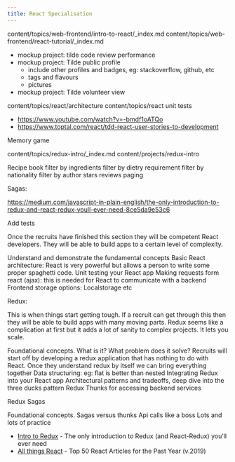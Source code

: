 ```yaml
---
title: React Specialisation
---
```


content/topics/web-frontend/intro-to-react/\_index.md
content/topics/web-frontend/react-tutorial/\_index.md

- mockup project: tilde code review performance
- mockup project: Tilde public profile
  - include other profiles and badges, eg: stackoverflow, github, etc
  - tags and flavours
  - pictures
- mockup project: Tilde volunteer view

content/topics/react/architecture
content/topics/react unit tests

- https://www.youtube.com/watch?v=-bmdf1oATQo
- https://www.toptal.com/react/tdd-react-user-stories-to-development

Memory game

content/topics/redux-intro/\_index.md
content/projects/redux-intro

Recipe book
filter by ingredients
filter by dietry requirement
filter by nationality
filter by author
stars
reviews
paging

Sagas:

https://medium.com/javascript-in-plain-english/the-only-introduction-to-redux-and-react-redux-youll-ever-need-8ce5da9e53c6

Add tests

Once the recruits have finished this section they will be competent React developers. They will be able to build apps to a certain level of complexity.

Understand and demonstrate the fundamental concepts
Basic React architecture: React is very powerful but allows a person to write some proper spaghetti code.
Unit testing your React app
Making requests form react (ajax): this is needed for React to communicate with a backend
Frontend storage options: Localstorage etc

Redux:

This is when things start getting tough. If a recruit can get through this then they will be able to build apps with many moving parts. Redux seems like a complication at first but it adds a lot of sanity to complex projects. It lets you scale.

Foundational concepts. What is it? What problem does it solve? Recruits will start off by developing a redux application that has nothing to do with React. Once they understand redux by itself we can bring everything together
Data structuring: eg: flat is better than nested
Integrating Redux into your React app
Architectural patterns and tradeoffs, deep dive into the three ducks pattern
Redux Thunks for accessing backend services

Redux Sagas

Foundational concepts. Sagas versus thunks
Api calls like a boss
Lots and lots of practice

- [Intro to Redux](https://medium.com/javascript-in-plain-english/the-only-introduction-to-redux-and-react-redux-youll-ever-need-8ce5da9e53c6) - The only introduction to Redux (and React-Redux) you’ll ever need
- [All things React](https://medium.mybridge.co/learn-react-js-from-top-50-articles-for-the-past-year-v-2019-baaacfc521c) - Top 50 React Articles for the Past Year (v.2019)
